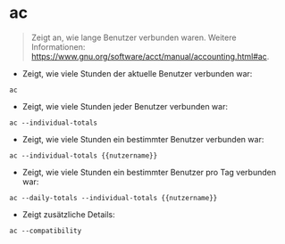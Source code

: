 # ac

> Zeigt an, wie lange Benutzer verbunden waren.
> Weitere Informationen: <https://www.gnu.org/software/acct/manual/accounting.html#ac>.

- Zeigt, wie viele Stunden der aktuelle Benutzer verbunden war:

`ac`

- Zeigt, wie viele Stunden jeder Benutzer verbunden war:

`ac --individual-totals`

- Zeigt, wie viele Stunden ein bestimmter Benutzer verbunden war:

`ac --individual-totals {{nutzername}}`

- Zeigt, wie viele Stunden ein bestimmter Benutzer pro Tag verbunden war:

`ac --daily-totals --individual-totals {{nutzername}}`

- Zeigt zusätzliche Details:

`ac --compatibility`
